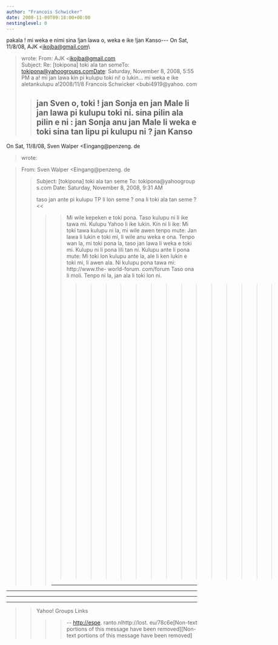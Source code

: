 ```yaml
---
author: "Francois Schwicker"
date: 2008-11-09T09:18:00+00:00
nestinglevel: 0
---
```

pakala ! mi weka e nimi sina !jan lawa o, weka e ike !jan Kanso---
 On Sat, 11/8/08, AJK <[ikojba@gmail.com](mailto://ikojba@gmail.com)\
> wrote:
From: AJK <[ikojba@gmail.com](mailto://ikojba@gmail.com)\
>Subject: Re: \[tokipona\] toki ala tan semeTo: [tokipona@yahoogroups.comDate](mailto://tokipona@yahoogroups.comDate): Saturday, November 8, 2008, 5:55 PM a a! mi jan lawa kin pi kulupu toki ni! o lukin... mi weka e ike aletankulupu a!2008/11/8 Francois Schwicker <bubi4919@yahoo. com
>> jan Sven o, toki !
>> jan Sonja en jan Male li jan lawa pi kulupu toki ni. sina pilin ala pilin e
> ni : jan Sonja anu jan Male li weka e toki sina tan lipu pi kulupu ni ?
>> jan Kanso
>> ---
 On Sat, 11/8/08, Sven Walper <Eingang@penzeng. de
> wrote:

> From: Sven Walper <Eingang@penzeng. de
>> Subject: \[tokipona\] toki ala tan seme
> To: tokipona@yahoogroup s.com
> Date: Saturday, November 8, 2008, 9:31 AM
>>>>>>>>>>>> 
>>taso jan ante pi kulupu TP li lon seme ? ona li toki ala tan
> seme ?<<
>>>> Mi wile kepeken e toki pona. Taso kulupu ni li ike tawa mi. Kulupu
>> Yahoo li ike lukin.
>>>> Kin ni li ike: Mi toki tawa kulupu ni la, mi wile awen tenpo mute: Jan
>> lawa li lukin e toki mi, li wile anu weka e ona.
>> Tenpo wan la, mi toki pona la, taso jan lawa li weka e toki mi.
>> Kulupu ni li pona lili tan ni. Kulupu ante li pona mute:
>> Mi toki lon kulupu ante la, ale li ken lukin e toki mi, li awen ala.
>>>> Ni kulupu pona tawa mi:
>> http://www.the- world-forum. com/forum
>> Taso ona li moli. Tenpo ni la, jan ala li toki lon ni.
>>>>>>>>>>>>>>>>>>>>>>>>>>>>>> \[Non-text portions of this message have been removed\]
>>> ------------
 ---------
 ---------
 ------

>> Yahoo! Groups Links
>>>>--
[http://espe](http://espe). ranto.nlhttp://lost. eu/78c6e\[Non-text portions of this message have been removed\]\[Non-text portions of this message have been removed\]